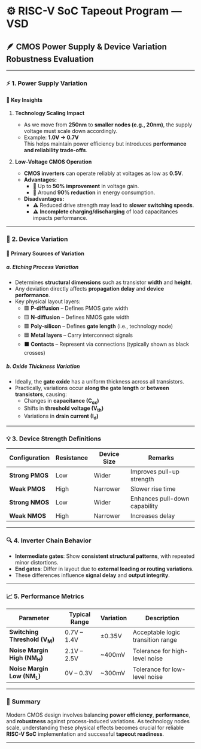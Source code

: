 # ⚙️ RISC-V SoC Tapeout Program — VSD  
## 🪶 CMOS Power Supply & Device Variation Robustness Evaluation  

---

### ⚡ **1. Power Supply Variation**

#### 📘 **Key Insights**
1. **Technology Scaling Impact**
   - As we move from **250nm** to **smaller nodes (e.g., 20nm)**, the supply voltage must scale down accordingly.
   - Example: **1.0V → 0.7V**  
     This helps maintain power efficiency but introduces **performance and reliability trade-offs**.

2. **Low-Voltage CMOS Operation**
   - **CMOS inverters** can operate reliably at voltages as low as **0.5V**.
   - **Advantages:**
     - 🔹 Up to **50% improvement** in voltage gain.
     - 🔹 Around **90% reduction** in energy consumption.
   - **Disadvantages:**
     - ⚠️ Reduced drive strength may lead to **slower switching speeds**.
     - ⚠️ **Incomplete charging/discharging** of load capacitances impacts performance.

---

### 🧩 **2. Device Variation**

#### 🧪 **Primary Sources of Variation**

##### a. **Etching Process Variation**
- Determines **structural dimensions** such as transistor **width** and **height**.
- Any deviation directly affects **propagation delay** and **device performance**.  
- Key physical layout layers:
  - 🟩 **P-diffusion** – Defines PMOS gate width  
  - 🟨 **N-diffusion** – Defines NMOS gate width  
  - 🟥 **Poly-silicon** – Defines **gate length** (i.e., technology node)  
  - 🟦 **Metal layers** – Carry interconnect signals  
  - ⬛ **Contacts** – Represent via connections (typically shown as black crosses)

##### b. **Oxide Thickness Variation**
- Ideally, the **gate oxide** has a uniform thickness across all transistors.  
- Practically, variations occur **along the gate length** or **between transistors**, causing:
  - Changes in **capacitance (C<sub>ox</sub>)**
  - Shifts in **threshold voltage (V<sub>th</sub>)**
  - Variations in **drain current (I<sub>d</sub>)**

---

### 💡 **3. Device Strength Definitions**

| Configuration | Resistance | Device Size | Remarks |
|----------------|-------------|--------------|----------|
| **Strong PMOS** | Low | Wider | Improves pull-up strength |
| **Weak PMOS** | High | Narrower | Slower rise time |
| **Strong NMOS** | Low | Wider | Enhances pull-down capability |
| **Weak NMOS** | High | Narrower | Increases delay |

---

### 🔍 **4. Inverter Chain Behavior**

- **Intermediate gates**: Show **consistent structural patterns**, with repeated minor distortions.  
- **End gates**: Differ in layout due to **external loading or routing variations**.  
- These differences influence **signal delay** and **output integrity**.

---

### 📈 **5. Performance Metrics**

| Parameter | Typical Range | Variation | Description |
|------------|----------------|------------|--------------|
| **Switching Threshold (V<sub>M</sub>)** | 0.7V – 1.4V | ±0.35V | Acceptable logic transition range |
| **Noise Margin High (NM<sub>H</sub>)** | 2.1V – 2.5V | ~400mV | Tolerance for high-level noise |
| **Noise Margin Low (NM<sub>L</sub>)** | 0V – 0.3V | ~300mV | Tolerance for low-level noise |

---

### 🧠 **Summary**
Modern CMOS design involves balancing **power efficiency**, **performance**, and **robustness** against process-induced variations. As technology nodes scale, understanding these physical effects becomes crucial for reliable **RISC-V SoC** implementation and successful **tapeout readiness**.

---
